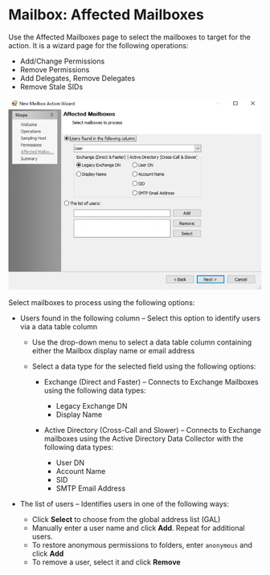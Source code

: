 # Mailbox: Affected Mailboxes

Use the Affected Mailboxes page to select the mailboxes to target for the action. It is a wizard page for the following operations:

- Add/Change Permissions
- Remove Permissions
- Add Delegates, Remove Delegates
- Remove Stale SIDs

![New Mailbox Action Wizard Affected Mailboxes page](../../../../../../static/img/product_docs/accessanalyzer/enterpriseauditor/admin/action/mailbox/affectedmailboxes.webp)

Select mailboxes to process using the following options:

- Users found in the following column – Select this option to identify users via a data table column

  - Use the drop-down menu to select a data table column containing either the Mailbox display name or email address
  - Select a data type for the selected field using the following options:

    - Exchange (Direct and Faster) – Connects to Exchange Mailboxes using the following data types:

      - Legacy Exchange DN
      - Display Name
    - Active Directory (Cross-Call and Slower) – Connects to Exchange mailboxes using the Active Directory Data Collector with the following data types:

      - User DN
      - Account Name
      - SID
      - SMTP Email Address
- The list of users – Identifies users in one of the following ways:

  - Click __Select__ to choose from the global address list (GAL)
  - Manually enter a user name and click __Add__. Repeat for additional users.
  - To restore anonymous permissions to folders, enter ```anonymous``` and click __Add__
  - To remove a user, select it and click __Remove__
